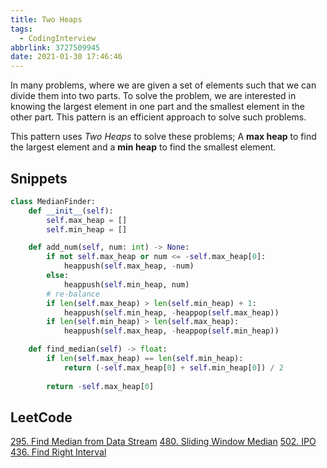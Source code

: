 ```yaml
---
title: Two Heaps
tags:
  - CodingInterview
abbrlink: 3727509945
date: 2021-01-30 17:46:46
---
```

In many problems, where we are given a set of elements such that we can divide them into two parts. To solve the problem, we are interested in knowing the largest element in one part and the smallest element in the other part. This pattern is an efficient approach to solve such problems.

This pattern uses _Two Heaps_ to solve these problems; A **max heap** to find the largest element and a **min heap** to find the smallest element.

## Snippets
```python
class MedianFinder:
    def __init__(self):
        self.max_heap = []
        self.min_heap = []

    def add_num(self, num: int) -> None:
        if not self.max_heap or num <= -self.max_heap[0]:
            heappush(self.max_heap, -num)
        else:
            heappush(self.min_heap, num)
        # re-balance
        if len(self.max_heap) > len(self.min_heap) + 1:
            heappush(self.min_heap, -heappop(self.max_heap))
        if len(self.min_heap) > len(self.max_heap):
            heappush(self.max_heap, -heappop(self.min_heap))

    def find_median(self) -> float:
        if len(self.max_heap) == len(self.min_heap):
            return (-self.max_heap[0] + self.min_heap[0]) / 2
        
        return -self.max_heap[0]
```

## LeetCode
[295. Find Median from Data Stream](https://leetcode.com/problems/find-median-from-data-stream/)
[480. Sliding Window Median](https://leetcode.com/problems/sliding-window-median/)
[502. IPO](https://leetcode.com/problems/ipo/)
[436. Find Right Interval](https://leetcode.com/problems/find-right-interval/)
